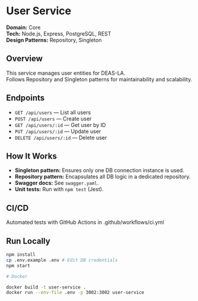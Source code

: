 # User Service

**Domain:** Core  
**Tech:** Node.js, Express, PostgreSQL, REST  
**Design Patterns:** Repository, Singleton

## Overview

This service manages user entities for DEAS-LA.  
Follows Repository and Singleton patterns for maintainability and scalability.

## Endpoints

- `GET /api/users` — List all users
- `POST /api/users` — Create user
- `GET /api/users/:id` — Get user by ID
- `PUT /api/users/:id` — Update user
- `DELETE /api/users/:id` — Delete user

## How It Works

- **Singleton pattern:** Ensures only one DB connection instance is used.
- **Repository pattern:** Encapsulates all DB logic in a dedicated repository.
- **Swagger docs:** See `swagger.yaml`.
- **Unit tests:** Run with `npm test` (Jest).

## CI/CD

Automated tests with GitHub Actions in .github/workflows/ci.yml

## Run Locally

```bash
npm install
cp .env.example .env # Edit DB credentials
npm start

# Docker

docker build -t user-service .
docker run --env-file .env -p 3002:3002 user-service